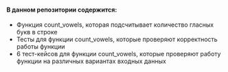 #### В данном репозитории содержится:
* Функция count_vowels, которая подсчитывает количество гласных букв в строке
* Тесты для функции count_vowels, которые проверяют корректность работы функции
* 6 тест-кейсов для функции count_vowels, которые проверяют работу функции на различных вариантах входных данных
